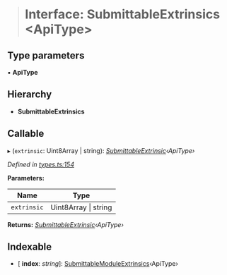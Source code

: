 > # Interface: SubmittableExtrinsics <**ApiType**>

## Type parameters

▪ **ApiType**

## Hierarchy

* **SubmittableExtrinsics**

## Callable

▸ (`extrinsic`: Uint8Array | string): *[SubmittableExtrinsic](_submittableextrinsic_.submittableextrinsic.md)‹ApiType›*

*Defined in [types.ts:154](https://github.com/polkadot-js/api/blob/87f195d/packages/api/src/types.ts#L154)*

**Parameters:**

Name | Type |
------ | ------ |
`extrinsic` | Uint8Array \| string |

**Returns:** *[SubmittableExtrinsic](_submittableextrinsic_.submittableextrinsic.md)‹ApiType›*

## Indexable

* \[ **index**: *string*\]: [SubmittableModuleExtrinsics](_types_.submittablemoduleextrinsics.md)‹ApiType›
